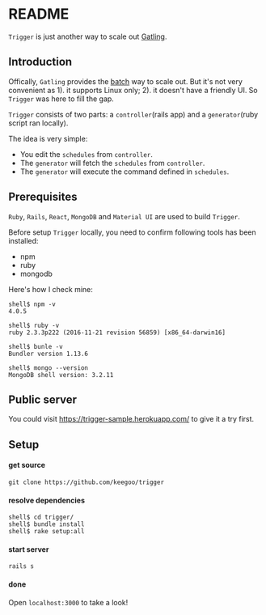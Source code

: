 # README

`Trigger` is just another way to scale out [Gatling](http://gatling.io/).

## Introduction

Offically, `Gatling` provides the [batch](http://gatling.io/docs/2.2/cookbook/scaling_out/) way to scale out. But it's not very convenient as 1). it supports Linux only; 2). it doesn't have a friendly UI. So `Trigger` was here to fill the gap.

`Trigger` consists of two parts: a `controller`(rails app) and a `generator`(ruby script ran locally).

The idea is very simple:
  - You edit the `schedules` from `controller`. 
  - The `generator` will fetch the `schedules` from `controller`.
  - The `generator` will execute the command defined in `schedules`.

## Prerequisites

`Ruby`, `Rails`, `React`, `MongoDB` and `Material UI` are used to build `Trigger`. 

Before setup `Trigger` locally, you need to confirm following tools has been installed: 

  - npm
  - ruby
  - mongodb

Here's how I check mine:

    shell$ npm -v
    4.0.5

    shell$ ruby -v
    ruby 2.3.3p222 (2016-11-21 revision 56859) [x86_64-darwin16]

    shell$ bunle -v
    Bundler version 1.13.6

    shell$ mongo --version
    MongoDB shell version: 3.2.11

## Public server

You could visit https://trigger-sample.herokuapp.com/ to give it a try first.

## Setup

#### get source

`git clone https://github.com/keegoo/trigger`

#### resolve dependencies

```shell
shell$ cd trigger/
shell$ bundle install
shell$ rake setup:all
```

#### start server

```shell
rails s
```

#### done

Open `localhost:3000` to take a look!

